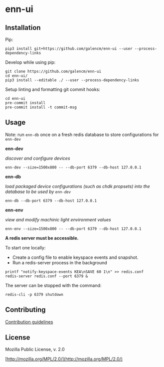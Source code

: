 # enn-ui

## Installation

Pip:

```
pip3 install git+https://github.com/galencm/enn-ui --user --process-dependency-links
```

Develop while using pip:

```
git clone https://github.com/galencm/enn-ui
cd enn-ui/
pip3 install --editable ./ --user --process-dependency-links
```

Setup linting and formatting git commit hooks:

```
cd enn-ui
pre-commit install
pre-commit install -t commit-msg
```

## Usage

Note: run `enn-db` once on a fresh redis database to store configurations for `enn-dev`

**enn-dev**

_discover and configure devices_

```
enn-dev --size=1500x800 -- --db-port 6379 --db-host 127.0.0.1
```

**enn-db**

_load packaged device configurations (such as chdk propsets) into the database to be used by `enn-dev`_

```
enn-db --db-port 6379 --db-host 127.0.0.1
```

**enn-env**

_view and modify machinic light environment values_

```
enn-env --size=1500x800 -- --db-port 6379 --db-host 127.0.0.1
```

**A redis server must be accessible.**

To start one locally:

* Create a config file to enable keyspace events and snapshot.
* Run a redis-server process in the background

```
printf "notify-keyspace-events KEA\nSAVE 60 1\n" >> redis.conf
redis-server redis.conf --port 6379 &
```

The server can be stopped with the command:
```
redis-cli -p 6379 shutdown
```

## Contributing

[Contribution guidelines](CONTRIBUTING.md)

## License
Mozilla Public License, v. 2.0

[http://mozilla.org/MPL/2.0/](http://mozilla.org/MPL/2.0/)

